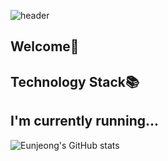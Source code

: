 
<!--
**eunjeong09/eunjeong09** is a ✨ _special_ ✨ repository because its `README.md` (this file) appears on your GitHub profile.

Here are some ideas to get you started:

- 🔭 I’m currently working on ...
- 🌱 I’m currently learning ...
- 👯 I’m looking to collaborate on ...
- 🤔 I’m looking for help with ...
- 💬 Ask me about ...
- 📫 How to reach me: ...
- 😄 Pronouns: ...
- ⚡ Fun fact: ...
-->
![header](https://capsule-render.vercel.app/api?type=shark&color=auto&height=250&section=header&text=Eunjeong's%20Github&fontSize=70&animation=scaleIn)

## Welcome👋

## Technology Stack📚
<g xmlns="http://www.w3.org/2000/svg" clip-path="url(#r)"><rect width="0" height="20" fill="#dfb317"/><rect x="0" width="67" height="20" fill="#dfb317"/><rect width="67" height="20" fill="url(#s)"/></g>

## I'm currently running...
![Eunjeong's GitHub stats](https://github-readme-stats.vercel.app/api?username=eunjeong09&show_icons=true)





